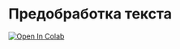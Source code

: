 # Предобработка текста

<a target="_blank" href="https://colab.research.google.com/github/knapweedss/TextMining_HSE/blob/main/autumn_2024/sem02/Sem2_TextMiningHse.ipynb">
  <img src="https://colab.research.google.com/assets/colab-badge.svg" alt="Open In Colab"/>
</a>
